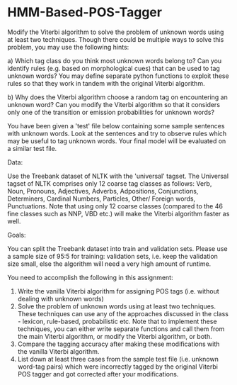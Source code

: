 # HMM-Based-POS-Tagger

Modify the Viterbi algorithm to solve the problem of unknown words using at least two techniques. Though there could be multiple ways to solve this problem, you may use the following hints:

a) Which tag class do you think most unknown words belong to? Can you identify rules (e.g. based on morphological cues) that can be used to tag unknown words? You may define separate python functions to exploit these rules so that they work in tandem with the original Viterbi algorithm.

b) Why does the Viterbi algorithm choose a random tag on encountering an unknown word? Can you modify the Viterbi algorithm so that it considers only one of the transition or emission probabilities for unknown words?

You have been given a 'test' file below containing some sample sentences with unknown words. Look at the sentences and try to observe rules which may be useful to tag unknown words. Your final model will be evaluated on a similar test file.

Data:

Use the Treebank dataset of NLTK with the 'universal' tagset. The Universal tagset of NLTK comprises only 12 coarse tag classes as follows: Verb, Noun, Pronouns, Adjectives, Adverbs, Adpositions, Conjunctions, Determiners, Cardinal Numbers, Particles, Other/ Foreign words, Punctuations.
Note that using only 12 coarse classes (compared to the 46 fine classes such as NNP, VBD etc.) will make the Viterbi algorithm faster as well.

 
Goals:

You can split the Treebank dataset into train and validation sets. Please use a sample size of 95:5 for training: validation sets, i.e. keep the validation size small, else the algorithm will need a very high amount of runtime.

You need to accomplish the following in this assignment:
1) Write the vanilla Viterbi algorithm for assigning POS tags (i.e. without dealing with unknown words) 
2) Solve the problem of unknown words using at least two techniques. These techniques can use any of the approaches discussed in the class - lexicon, rule-based, probabilistic etc. Note that to implement these techniques, you can either write separate functions and call them from the main Viterbi algorithm, or modify the Viterbi algorithm, or both.
3) Compare the tagging accuracy after making these modifications with the vanilla Viterbi algorithm.
4) List down at least three cases from the sample test file (i.e. unknown word-tag pairs) which were incorrectly tagged by the original Viterbi POS tagger and got corrected after your modifications.
